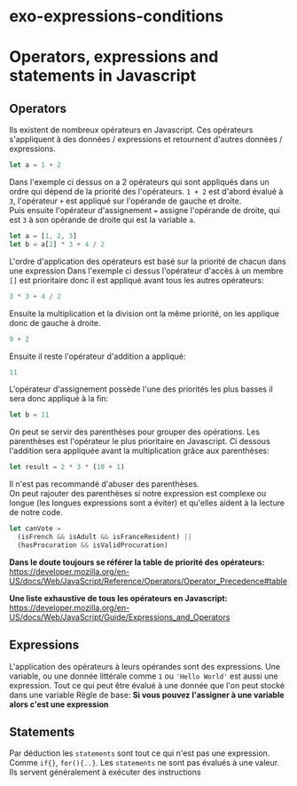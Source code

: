 # exo-expressions-conditions

# Operators, expressions and statements in Javascript

## Operators

Ils existent de nombreux opérateurs en Javascript.
Ces opérateurs s'appliquent à des données / expressions et retournent d'autres données / expressions.

```js
let a = 1 + 2
```

Dans l'exemple ci dessus on a 2 opérateurs qui sont appliqués dans un ordre qui dépend de la priorité des l'opérateurs.
`1 + 2` est d'abord évalué à `3`, l'opérateur `+` est appliqué sur l'opérande de gauche et droite.  
Puis ensuite l'opérateur d'assignement `=` assigne l'opérande de droite, qui est `3` à son opérande de droite qui est la variable `a`.

```js
let a = [1, 2, 3]
let b = a[2] * 3 + 4 / 2
```

L'ordre d'application des opérateurs est basé sur la priorité de chacun dans une expression
Dans l'exemple ci dessus l'opérateur d'accès à un membre `[]` est prioritaire donc il est appliqué avant tous les autres opérateurs:

```js
3 * 3 + 4 / 2
```

Ensuite la multiplication et la division ont la même priorité, on les applique donc de gauche à droite.

```js
9 + 2
```

Ensuite il reste l'opérateur d'addition a appliqué:

```js
11
```

L'opérateur d'assignement possède l'une des priorités les plus basses il sera donc appliqué à la fin:

```js
let b = 11
```

On peut se servir des parenthèses pour grouper des opérations.
Les parenthèses est l'opérateur le plus prioritaire en Javascript.
Ci dessous l'addition sera appliquée avant la multiplication grâce aux parenthèses:

```js
let result = 2 * 3 * (10 + 1)
```

Il n'est pas recommandé d'abuser des parenthèses.  
On peut rajouter des parenthèses si notre expression est complexe ou longue (les longues expressions sont a éviter) et qu'elles aident à la lecture de notre code.

```js
let canVote =
  (isFrench && isAdult && isFranceResident) ||
  (hasProcuration && isValidProcuration)
```

**Dans le doute toujours se référer la table de priorité des opérateurs:**  
https://developer.mozilla.org/en-US/docs/Web/JavaScript/Reference/Operators/Operator_Precedence#table

**Une liste exhaustive de tous les opérateurs en Javascript:**
https://developer.mozilla.org/en-US/docs/Web/JavaScript/Guide/Expressions_and_Operators

## Expressions

L'application des opérateurs à leurs opérandes sont des expressions.
Une variable, ou une donnée littérale comme `1` ou `'Hello World'` est aussi une expression.
Tout ce qui peut être évalué à une donnée que l'on peut stocké dans une variable
Règle de base: **Si vous pouvez l'assigner à une variable alors c'est une expression**

## Statements

Par déduction les `statements` sont tout ce qui n'est pas une expression.
Comme `if{}`, `for(){..}`.
Les `statements` ne sont pas évalués à une valeur.  
Ils servent généralement à exécuter des instructions
